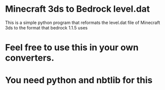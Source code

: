 # Minecraft 3ds to Bedrock level.dat
This is a simple python program that reformats the level.dat file of Minecraft 3ds to the format that bedrock 1.1.5 uses
# Feel free to use this in your own converters.

# You need python and nbtlib for this
